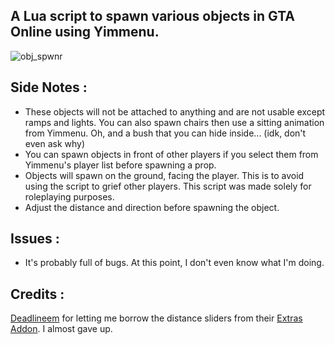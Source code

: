 ## A Lua script to spawn various objects in GTA Online using Yimmenu.

![obj_spwnr](https://github.com/xesdoog/object-spawner/assets/66764345/e07fc2d1-64c4-4b83-b834-9877f3c52033)

## Side Notes :
- These objects will not be attached to anything and are not usable except ramps and lights. You can also spawn chairs then use a sitting animation from Yimmenu. Oh, and a bush that you can hide inside... (idk, don't even ask why)
- You can spawn objects in front of other players if you select them from Yimmenu's player list before spawning a prop.
- Objects will spawn on the ground, facing the player. This is to avoid using the script to grief other players. This script was made solely for roleplaying purposes. 
- Adjust the distance and direction before spawning the object.

## Issues :
* It's probably full of bugs. At this point, I don't even know what I'm doing.

## Credits :
[Deadlineem](https://github.com/deadlineem) for letting me borrow the distance sliders from their [Extras Addon](https://github.com/Deadlineem/Extras-Addon-for-YimMenu). I almost gave up.
